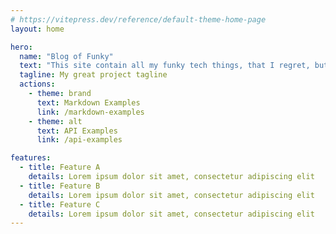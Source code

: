 ```yaml
---
# https://vitepress.dev/reference/default-theme-home-page
layout: home

hero:
  name: "Blog of Funky"
  text: "This site contain all my funky tech things, that I regret, but love doing."
  tagline: My great project tagline
  actions:
    - theme: brand
      text: Markdown Examples
      link: /markdown-examples
    - theme: alt
      text: API Examples
      link: /api-examples

features:
  - title: Feature A
    details: Lorem ipsum dolor sit amet, consectetur adipiscing elit
  - title: Feature B
    details: Lorem ipsum dolor sit amet, consectetur adipiscing elit
  - title: Feature C
    details: Lorem ipsum dolor sit amet, consectetur adipiscing elit
---
```


